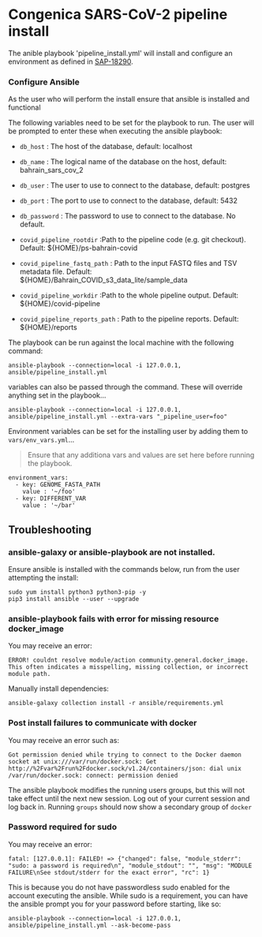 # Congenica SARS-CoV-2 pipeline install

The anible playbook 'pipeline_install.yml' will install and configure an environment as defined in [SAP-18290](https://jira.congenica.net/browse/SAP-18290).

### Configure Ansible
As the user who will perform the install ensure that ansible is installed and functional

The following variables need to be set for the playbook to run. The user will be prompted to enter these when executing the ansible playbook:

 - `db_host` : The host of the database, default: localhost
 - `db_name` : The logical name of the database on the host, default: bahrain_sars_cov_2
 - `db_user` : The user to use to connect to the database, default: postgres
 - `db_port` : The port to use to connect to the database, default: 5432
 - `db_password` : The password to use to connect to the database. No default.

 - `covid_pipeline_rootdir` :Path to the pipeline code (e.g. git checkout). Default: ${HOME}/ps-bahrain-covid
 - `covid_pipeline_fastq_path` : Path to the input FASTQ files and TSV metadata file. Default: ${HOME}/Bahrain_COVID_s3_data_lite/sample_data
 - `covid_pipeline_workdir` :Path to the whole pipeline output. Default: ${HOME}/covid-pipeline
 - `covid_pipeline_reports_path` :   Path to the pipeline reports. Default: ${HOME}/reports


The playbook can be run against the local machine with the following command:


```shell
ansible-playbook --connection=local -i 127.0.0.1, ansible/pipeline_install.yml
```

variables can also be passed through the command. These will override anything set in the playbook...

```shell
ansible-playbook --connection=local -i 127.0.0.1, ansible/pipeline_install.yml --extra-vars "_pipeline_user=foo"
```

Environment variables can be set for the installing user by adding them to `vars/env_vars.yml`...

> Ensure that any additiona vars and values are set here before running the playbook.

```shell
environment_vars:
  - key: GENOME_FASTA_PATH
    value : '~/foo'
  - key: DIFFERENT_VAR
    value : '~/bar'
```

## Troubleshooting
### ansible-galaxy or ansible-playbook are not installed.
Ensure ansible is installed with the commands below, run from the user attempting the install:
```shell
sudo yum install python3 python3-pip -y
pip3 install ansible --user --upgrade
```
### ansible-playbook fails with error for missing resource docker_image
You may receive an error:
```shell
ERROR! couldnt resolve module/action community.general.docker_image. This often indicates a misspelling, missing collection, or incorrect module path.
```
Manually install dependencies:
```shell
ansible-galaxy collection install -r ansible/requirements.yml
```

### Post install failures to communicate with docker
You may receive an error such as:
```shell
Got permission denied while trying to connect to the Docker daemon socket at unix:///var/run/docker.sock: Get http://%2Fvar%2Frun%2Fdocker.sock/v1.24/containers/json: dial unix /var/run/docker.sock: connect: permission denied
```

The ansible playbook modifies the running users groups, but this will not take effect until the next new session. Log out of your current session and log back in. Running `groups` should now show a secondary group of `docker`

### Password required for sudo
You may receive an error:
```shell
fatal: [127.0.0.1]: FAILED! => {"changed": false, "module_stderr": "sudo: a password is required\n", "module_stdout": "", "msg": "MODULE FAILURE\nSee stdout/stderr for the exact error", "rc": 1}
```

This is because you do not have passwordless sudo enabled for the account executing the ansible. While sudo is a requirement, you can have the ansible prompt you for your password before starting, like so:

```shell
ansible-playbook --connection=local -i 127.0.0.1, ansible/pipeline_install.yml --ask-become-pass
```